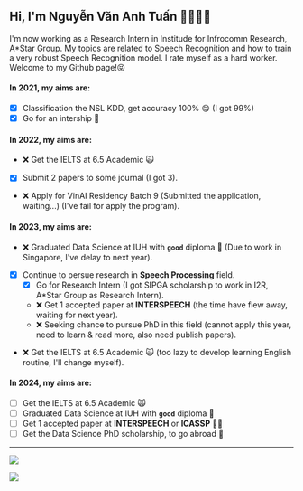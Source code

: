 ## Hi, I'm Nguyễn Văn Anh Tuấn 👋🏼💪🏼

I'm now working as a Research Intern in Institude for Infrocomm Research, A*Star Group. My topics are related to Speech Recognition and how to train a very robust Speech Recognition model. I rate myself as a hard worker. Welcome to my Github page!😝

#### In 2021, my aims are:

- [X] Classification the NSL KDD, get accuracy 100% 😋 (I got 99%)
- [X] Go for an intership 🤙

#### In 2022, my aims are:
- ❌ Get the IELTS at 6.5 Academic 🙀
- [X] Submit 2 papers to some journal (I got 3).
- ❌ Apply for VinAI Residency Batch 9 (Submitted the application, waiting...) (I've fail for apply the program).

#### In 2023, my aims are:
- ❌ Graduated Data Science at IUH with **`good`** diploma 🤟 (Due to work in Singapore, I've delay to next year).
- [x] Continue to persue research in **Speech Processing** field.
  - [x] Go for Research Intern (I got SIPGA scholarship to work in I2R, A*Star Group as Research Intern).
  - ❌ Get 1 accepted paper at **INTERSPEECH** (the time have flew away, waiting for next year).
  - ❌ Seeking chance to pursue PhD in this field (cannot apply this year, need to learn & read more, also need publish papers).
- ❌ Get the IELTS at 6.5 Academic 🙀 (too lazy to develop learning English routine, I'll change myself).

#### In 2024, my aims are:
- [ ] Get the IELTS at 6.5 Academic 🙀
- [ ] Graduated Data Science at IUH with **`good`** diploma 🤟
- [ ] Get 1 accepted paper at **INTERSPEECH** or **ICASSP** 📃📄
- [ ] Get the Data Science PhD scholarship, to go abroad 🥳

---
![](https://github-readme-stats.vercel.app/api?username=tuanio&show_icons=true&theme=transparent)

![](https://komarev.com/ghpvc/?username=tuanio&color=blue)
